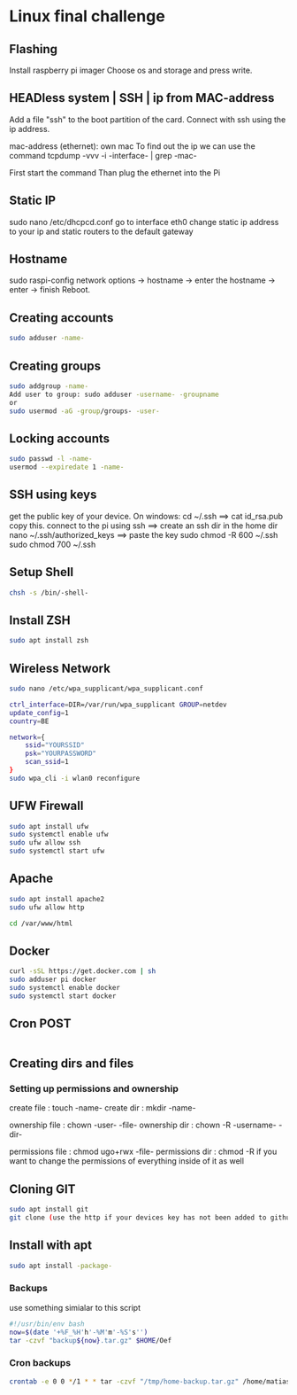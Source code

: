 # Linux final challenge

## Flashing

Install raspberry pi imager
Choose os and storage and press write.

## HEADless system | SSH | ip from MAC-address
Add a file "ssh" to the boot partition of the card. 
Connect with ssh using the ip address.

mac-address (ethernet): own mac
To find out the ip we can use the command tcpdump -vvv -i -interface- | grep -mac- 

First start the command
Than plug the ethernet into the Pi

## Static IP

sudo nano /etc/dhcpcd.conf
go to interface eth0
change static ip address to your ip and static routers to the default
gateway


## Hostname

sudo raspi-config
network options -> hostname -> enter the hostname -> enter -> finish
Reboot.

## Creating accounts
```bash
sudo adduser -name-
```
## Creating groups
```bash
sudo addgroup -name-
Add user to group: sudo adduser -username- -groupname
or
sudo usermod -aG -group/groups- -user-
```
## Locking accounts
```bash
sudo passwd -l -name-
usermod --expiredate 1 -name-
```
## SSH using keys

get the public key of your device.
On windows: cd ~/.ssh ==> cat id_rsa.pub
copy this.
connect to the pi using ssh ==> create an ssh dir in the home dir
nano ~/.ssh/authorized_keys ==> paste the key
sudo chmod -R 600 ~/.ssh
sudo chmod 700 ~/.ssh

## Setup Shell
```bash
chsh -s /bin/-shell-
```

## Install ZSH
```bash
sudo apt install zsh
```
## Wireless Network
```bash
sudo nano /etc/wpa_supplicant/wpa_supplicant.conf

ctrl_interface=DIR=/var/run/wpa_supplicant GROUP=netdev
update_config=1
country=BE

network={
    ssid="YOURSSID"
    psk="YOURPASSWORD"
    scan_ssid=1
}
sudo wpa_cli -i wlan0 reconfigure
```

## UFW Firewall

```bash
sudo apt install ufw
sudo systemctl enable ufw
sudo ufw allow ssh
sudo systemctl start ufw
```

## Apache

```bash
sudo apt install apache2
sudo ufw allow http

cd /var/www/html
```

## Docker

```bash
curl -sSL https://get.docker.com | sh
sudo adduser pi docker
sudo systemctl enable docker
sudo systemctl start docker
```
## Cron POST
```bash

```

## Creating dirs and files  
### Setting up permissions and ownership

create file : touch -name-
create dir : mkdir -name-

ownership file : chown -user- -file-
ownership dir : chown -R -username- -dir-

permissions file : chmod ugo+rwx -file-
permissions dir : chmod -R if you want to change the permissions of everything inside of it as well

## Cloning GIT
```bash
sudo apt install git
git clone (use the http if your devices key has not been added to github.com)
```
## Install with apt
```bash
sudo apt install -package-
```

### Backups

use something simialar to this script

```bash
#!/usr/bin/env bash
now=$(date '+%F_%H'h'-%M'm'-%S's'')
tar -czvf "backup${now}.tar.gz" $HOME/Oef
```

### Cron backups
```bash
crontab -e 0 0 */1 * * tar -czvf "/tmp/home-backup.tar.gz" /home/matias
```